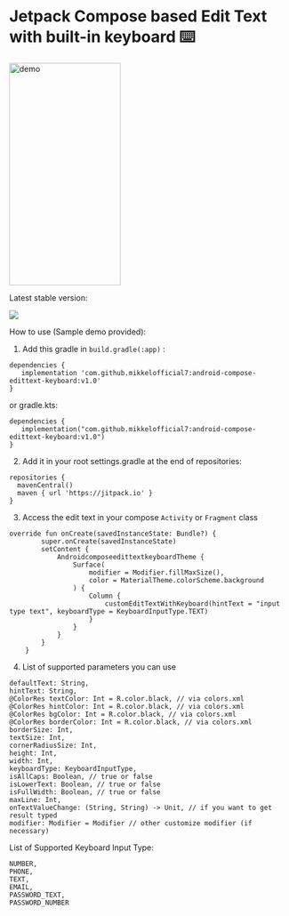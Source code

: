 # Jetpack Compose based Edit Text with built-in keyboard ⌨️

<div align="left">
  <img src="https://github.com/mikkelofficial7/android-compose-edittext-keyboard/blob/main/demo.gif" alt="demo" width="200" height="400">
</div>

Latest stable version: 

[![](https://jitpack.io/v/mikkelofficial7/android-compose-edittext-keyboard.svg)](https://jitpack.io/#mikkelofficial7/android-compose-edittext-keyboard)

How to use (Sample demo provided):

1. Add this gradle in ```build.gradle(:app)``` :
```
dependencies {
   implementation 'com.github.mikkelofficial7:android-compose-edittext-keyboard:v1.0'
}
 ```
or gradle.kts:
```
dependencies {
   implementation("com.github.mikkelofficial7:android-compose-edittext-keyboard:v1.0")
}
 ```

2. Add it in your root settings.gradle at the end of repositories:
```
repositories {
  mavenCentral()
  maven { url 'https://jitpack.io' }
}
```

3. Access the edit text in your compose ```Activity``` or ```Fragment``` class
```
override fun onCreate(savedInstanceState: Bundle?) {
        super.onCreate(savedInstanceState)
        setContent {
            AndroidcomposeedittextkeyboardTheme {
                Surface(
                    modifier = Modifier.fillMaxSize(),
                    color = MaterialTheme.colorScheme.background
                ) {
                    Column {
                        customEditTextWithKeyboard(hintText = "input type text", keyboardType = KeyboardInputType.TEXT)
                    }
                }
            }
        }
    }
```

4. List of supported parameters you can use
```
defaultText: String,
hintText: String,
@ColorRes textColor: Int = R.color.black, // via colors.xml
@ColorRes hintColor: Int = R.color.black, // via colors.xml
@ColorRes bgColor: Int = R.color.black, // via colors.xml
@ColorRes borderColor: Int = R.color.black, // via colors.xml
borderSize: Int,
textSize: Int,
cornerRadiusSize: Int,
height: Int,
width: Int,
keyboardType: KeyboardInputType,
isAllCaps: Boolean, // true or false
isLowerText: Boolean, // true or false
isFullWidth: Boolean, // true or false
maxLine: Int,
onTextValueChange: (String, String) -> Unit, // if you want to get result typed
modifier: Modifier = Modifier // other customize modifier (if necessary)
```

List of Supported Keyboard Input Type: 
```
NUMBER,
PHONE,
TEXT,
EMAIL,
PASSWORD_TEXT,
PASSWORD_NUMBER
```
